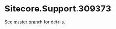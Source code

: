 # Sitecore.Support.309373

See [master branch](https://github.com/sitecoresupport/Sitecore.Support.309373) for details.